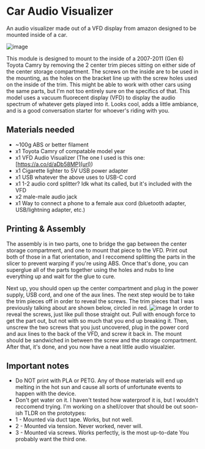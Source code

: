 # Car Audio Visualizer
An audio visualizer made out of a VFD display from amazon designed to be mounted inside of a car.

![image](https://github.com/user-attachments/assets/9bfe4c83-1638-4491-b3ad-0a384d827d62)

This module is designed to mount to the inside of a 2007-2011 (Gen 6) Toyota Camry by removing the 2 center trim pieces sitting on either side of the center storage compartment. The screws on the inside are to be used in the mounting, as the holes on the bracket line up with the screw holes used on the inside of the trim. This might be able to work with other cars using the same parts, but I'm not too entirely sure on the specifics of that. This model uses a vacuum fluorecent display (VFD) to display the audio spectrum of whatever gets played into it. Looks cool, adds a little ambiance, and is a good conversation starter for whoever's riding with you.

## Materials needed
  - ~100g ABS or better filament
  - x1 Toyota Camry of compatable model year
  - x1 VFD Audio Visualizer (The one I used is this one: [https://a.co/d/aDb58MP](url))
  - x1 Cigarette lighter to 5V USB power adapter
  - x1 USB whatever the above uses to USB-C cord
  - x1 1-2 audio cord splitter? Idk what its called, but it's included with the VFD
  - x2 male-male audio jack
  - x1 Way to connect a phone to a female aux cord (bluetooth adapter, USB/lightning adapter, etc.)

## Printing & Assembly
The assembly is in two parts, one to bridge the gap between the center storage compartment, and one to mount that piece to the VFD. Print out both of those in a flat orientation, and I reccomend splitting the parts in the slicer to prevent warping if you're using ABS. Once that's done, you can superglue all of the parts together using the holes and nubs to line everything up and wait for the glue to cure. 

Next up, you should open up the center compartment and plug in the power supply, USB cord, and one of the aux lines. The next step would be to take the trim pieces off in order to reveal the screws. The trim pieces that I was previously talking about are shown below, circled in red.
![image](https://github.com/user-attachments/assets/54c3ae4a-9601-46c5-a77e-426d5aab4670)
In order to reveal the screws, just like pull those straight out. Pull with enough force to get the part out, but not with so much that you end up breaking it. Then, unscrew the two screws that you just uncovered, plug in the power cord and aux lines to the back of the VFD, and screw it back in. The mount should be sandwiched in between the screw and the storage compartment. After that, it's done, and you now have a neat little audio visualzier. 

## Important notes
  - Do NOT print with PLA or PETG. Any of those materials will end up melting in the hot sun and cause all sorts of unfortunate events to happen with the device.
  - Don't get water on it. I haven't tested how waterproof it is, but I wouldn't reccomend trying. I'm working on a shell/cover that should be out soon-ish
TLDR on the prototypes:
  - 1 - Mounted via duct tape. Works, but not well.
  - 2 - Mounted via tension. Never worked, never will.
  - 3 - Mounted via screws. Works perfectly, is the most up-to-date
You probably want the third one.
